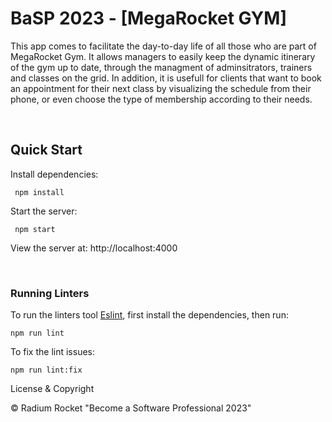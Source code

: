 # BaSP 2023 - [MegaRocket GYM]

This app comes to facilitate the day-to-day life of all those who are part of MegaRocket Gym.
It allows managers to easily keep the dynamic itinerary of the gym up to date, through the managment of adminsitrators, trainers and classes on the grid. In addition, it is usefull for clients that want to book an appointment for their next class by visualizing the schedule from their phone, or even choose the type of membership according to their needs.

<br>

## Quick Start

Install dependencies:

```console
 npm install
```

Start the server:

```console
 npm start
```

View the server at: http://localhost:4000

<br>

### Running Linters

To run the linters tool [Eslint](https://eslint.org/), first install the dependencies, then run:

```console
npm run lint
```

To fix the lint issues:

```console
npm run lint:fix
```

License & Copyright

© Radium Rocket "Become a Software Professional 2023"
